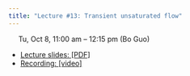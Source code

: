 ```yaml
---
title: "Lecture #13: Transient unsaturated flow"
---
```


&nbsp;&nbsp;&nbsp;&nbsp;&nbsp;Tu, Oct 8, 11:00 am – 12:15 pm (Bo Guo)

- [Lecture slides: [PDF]](../assets/lecture_slides/Lecture_13_(10-8-2024).pdf) 
- [Recording: [video]](https://arizona.zoom.us/rec/share/cEpeiF2_205WrsdS0UhGqPo_P4TZNDmPWRERDGbdfdDQIdpwo0QLq3O9zZjBRa3e.YV-k3QZj1svCv23H?startTime=1728410246000)
